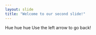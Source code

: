 ```yaml
---
layout: slide
title: "Welcome to our second slide!"
---
```

Hue hue hue
Use the left arrow to go back!

